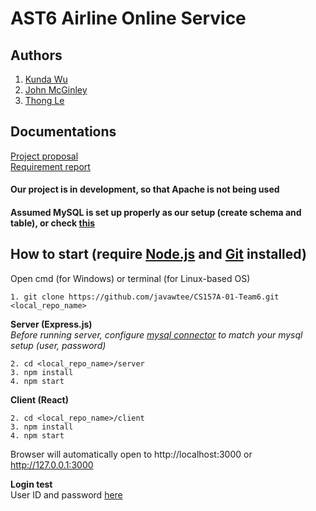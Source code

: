 # AST6 Airline Online Service
## Authors
1. [Kunda Wu](mailto:kunda.wu@sjsu.edu)
2. [John McGinley](mailto:johnpatmcginley@gmail.com)
3. [Thong Le](mailto:javawtee@gmail.com)

## Documentations
[Project proposal](https://github.com/javawtee/CS157A-01-Team6/blob/master/Documentations/CS157A-Team6-Project_proposal.docx)<br/>
[Requirement report](https://github.com/javawtee/CS157A-01-Team6/blob/master/Documentations/CS157A-Team6-Requirement_report.docx)

#### Our project is in development, so that Apache is not being used
#### Assumed MySQL is set up properly as our setup (create schema and table), or check [this](https://github.com/javawtee/CS157A-01-Team6/tree/master/Setup/mysql)

## How to start (require [Node.js](https://nodejs.org/en/) and [Git](https://git-scm.com/downloads) installed)

Open cmd (for Windows) or terminal (for Linux-based OS)
```
1. git clone https://github.com/javawtee/CS157A-01-Team6.git <local_repo_name>

```

**Server (Express.js)** <br/>
*Before running server, configure [mysql connector](https://github.com/javawtee/CS157A-01-Team6/blob/master/server/api/connector.js) to match your mysql setup (user, password)*
```
2. cd <local_repo_name>/server
3. npm install
4. npm start
```

**Client (React)**
```
2. cd <local_repo_name>/client
3. npm install
4. npm start
```
Browser will automatically open to http://localhost:3000 or http://127.0.0.1:3000

**Login test** <br/>
User ID and password [here](https://github.com/javawtee/CS157A-01-Team6/blob/master/Setup/mysql/test_login-raw-password.txt)

